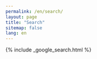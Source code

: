 ```yaml
---
permalink: /en/search/
layout: page
title: "Search"
sitemap: false
lang: en
---
```


{% include _google_search.html %}

